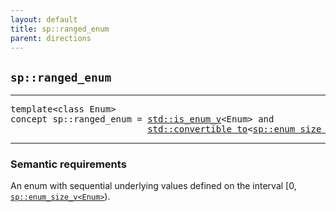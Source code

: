 ```yaml
---
layout: default
title: sp::ranged_enum
parent: directions
---
```


## `sp::ranged_enum`

---

<pre>
template&lt;class Enum>
concept sp::ranged_enum = <a href="https://en.cppreference.com/w/cpp/types/is_enum">std::is_enum_v</a>&lt;Enum> and
                          <a href="https://en.cppreference.com/w/cpp/concepts/convertible_to">std::convertible_to</a>&lt;<a href="#spenum_size">sp::enum_size_v</a>&lt;Enum>, <a href="https://en.cppreference.com/w/cpp/types/size_t">std::size_t</a>>;
</pre>

---

### Semantic requirements

An enum with sequential underlying values defined on the interval
[0, [`sp::enum_size_v<Enum>`](#spenum_size)).

